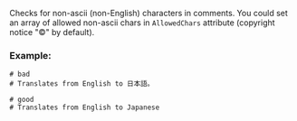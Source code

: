 Checks for non-ascii (non-English) characters
in comments. You could set an array of allowed non-ascii chars in
`AllowedChars` attribute (copyright notice "©" by default).

### Example:
    # bad
    # Translates from English to 日本語。

    # good
    # Translates from English to Japanese